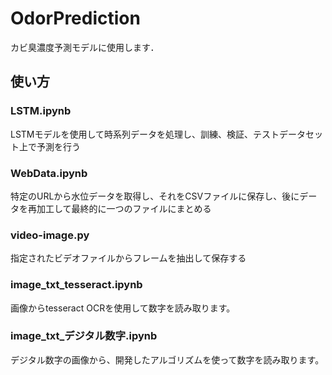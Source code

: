 # OdorPrediction

カビ臭濃度予測モデルに使用します．

## 使い方
### LSTM.ipynb
LSTMモデルを使用して時系列データを処理し、訓練、検証、テストデータセット上で予測を行う

### WebData.ipynb
特定のURLから水位データを取得し、それをCSVファイルに保存し、後にデータを再加工して最終的に一つのファイルにまとめる

### video-image.py
指定されたビデオファイルからフレームを抽出して保存する

### image_txt_tesseract.ipynb
画像からtesseract OCRを使用して数字を読み取ります。

### image_txt_デジタル数字.ipynb
デジタル数字の画像から、開発したアルゴリズムを使って数字を読み取ります。
